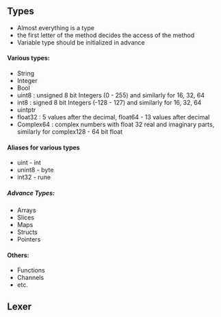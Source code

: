
## Types
- Almost everything is a type
- the first letter of the method decides the access of the method
- Variable type should be initialized in advance

#### Various types:
- String
- Integer
- Bool
- uint8  :  unsigned 8 bit Integers (0 - 255)  and similarly for 16, 32, 64
- int8  :    signed 8 bit Integers (-128 - 127) and similarly for 16, 32, 64
- uintptr
- float32  : 5 values after the decimal, float64 - 13 values after decimal
- Complex64  : complex numbers with float 32 real and imaginary parts, similarly for complex128 - 64 bit float

#### Aliases for various types
- uint - int
- unint8 - byte
- int32 - rune 

##### Advance Types:
- Arrays
- Slices
- Maps
- Structs
- Pointers

#### Others:
- Functions
- Channels
- etc.


## Lexer
